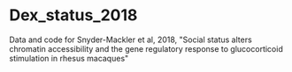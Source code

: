 # Dex_status_2018
Data and code for Snyder-Mackler et al, 2018, "Social status alters chromatin accessibility and the gene regulatory response to glucocorticoid stimulation in rhesus macaques"
